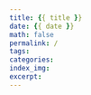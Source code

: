 ```yaml
---
title: {{ title }}
date: {{ date }}
math: false
permalink: /
tags:
categories:
index_img:
excerpt:
---
```

